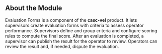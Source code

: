 ## About the Module

Evaluation Forms is a component of the **casc-vel** product. It lets supervisors create evaluation forms with criteria to assess operator performance. Supervisors define and group criteria and configure scoring rules to compute the final score. After an evaluation is completed, a supervisor can publish the result for the operator to review. Operators can review the result and, if needed, dispute the evaluation.

